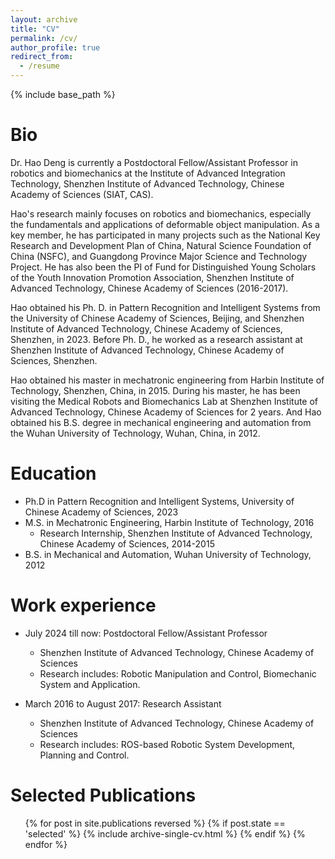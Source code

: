```yaml
---
layout: archive
title: "CV"
permalink: /cv/
author_profile: true
redirect_from:
  - /resume
---
```


{% include base_path %}

Bio
======
Dr. Hao Deng is currently a Postdoctoral Fellow/Assistant Professor in robotics and biomechanics at the Institute of Advanced Integration Technology, Shenzhen Institute of Advanced Technology, Chinese Academy of Sciences (SIAT, CAS).

Hao's research mainly focuses on robotics and biomechanics, especially the fundamentals and applications of deformable object manipulation. As a key member, he has participated in many projects such as the National Key Research and Development Plan of China, Natural Science Foundation of China (NSFC), and Guangdong Province Major Science and Technology Project. He has also been the PI of Fund for Distinguished Young Scholars of the Youth Innovation Promotion Association, Shenzhen Institute of Advanced Technology, Chinese Academy of Sciences (2016-2017).

Hao obtained his Ph. D. in Pattern Recognition and Intelligent Systems from the University of Chinese Academy of Sciences, Beijing, and Shenzhen Institute of Advanced Technology, Chinese Academy of Sciences, Shenzhen, in 2023. Before Ph. D., he worked as a research assistant at Shenzhen Institute of Advanced Technology, Chinese Academy of Sciences, Shenzhen. 

Hao obtained his master in mechatronic engineering from Harbin Institute of Technology, Shenzhen, China, in 2015. During his master, he has been visiting the Medical Robots and Biomechanics Lab at Shenzhen Institute of Advanced Technology, Chinese Academy of Sciences for 2 years. And Hao obtained his B.S. degree in mechanical engineering and automation from the Wuhan University of Technology, Wuhan, China, in 2012.

Education
======
* Ph.D in Pattern Recognition and Intelligent Systems, University of Chinese Academy of Sciences, 2023
* M.S. in Mechatronic Engineering, Harbin Institute of Technology, 2016
  * Research Internship, Shenzhen Institute of Advanced Technology, Chinese Academy of Sciences, 2014-2015
* B.S. in Mechanical and Automation, Wuhan University of Technology, 2012

Work experience
======
* July 2024 till now: Postdoctoral Fellow/Assistant Professor
  * Shenzhen Institute of Advanced Technology, Chinese Academy of Sciences
  * Research includes: Robotic Manipulation and Control, Biomechanic System and Application.

* March 2016 to August 2017: Research Assistant
  * Shenzhen Institute of Advanced Technology, Chinese Academy of Sciences
  * Research includes: ROS-based Robotic System Development, Planning and Control.
  
Selected Publications
======
  <ul>{% for post in site.publications reversed %}
    {% if post.state == 'selected' %}
        {% include archive-single-cv.html %}
    {% endif %}
  {% endfor %}</ul>
